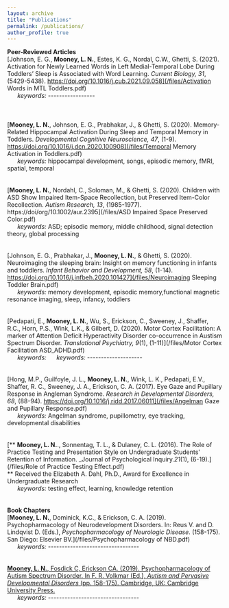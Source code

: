 ```yaml
---
layout: archive
title: "Publications"
permalink: /publications/
author_profile: true
---
```

__Peer-Reviewed Articles__
<br/>
[Johnson, E. G., __Mooney, L. N.__, Estes, K. G., Nordal, C.W., Ghetti, S. (2021). Activation for Newly Learned Words in Left Medial-Temporal Lobe During Toddlers’ Sleep is Associated with Word Learning. _Current Biology, 31_, (5429-5438). https://doi.org/10.1016/j.cub.2021.09.058](/files/Activation Words in MTL Toddlers.pdf)
<br/>&nbsp;&nbsp;&nbsp;&nbsp;&nbsp;&nbsp;_keywords:_ -----------------
<br/>
<br/>
<br/>
<br/>
[__Mooney, L. N.__, Johnson, E. G., Prabhakar, J., & Ghetti, S. (2020). Memory-Related Hippocampal Activation During Sleep and Temporal Memory in Toddlers. _Developmental Cognitive Neuroscience, 47_, (1-9). https://doi.org/10.1016/j.dcn.2020.100908](/files/Temporal Memory Activation in Toddlers.pdf)
<br/>&nbsp;&nbsp;&nbsp;&nbsp;&nbsp;&nbsp;_keywords:_ hippocampal development, songs, episodic memory, fMRI, spatial, temporal
<br/>
<br/>
<br/>
[__Mooney, L. N.__, Nordahl, C., Soloman, M., & Ghetti, S. (2020). Children with ASD Show Impaired Item-Space Recollection, but Preserved Item-Color Recollection. _Autism Research, 13_, (1985-1977). https://doi/org/10.1002/aur.2395](/files/ASD Impaired Space Preserved Color.pdf)
<br/>&nbsp;&nbsp;&nbsp;&nbsp;&nbsp;&nbsp;_keywords:_ ASD; episodic memory, middle childhood, signal detection theory, global processing
<br/>
<br/>
<br/>
[Johnson, E. G., Prabhakar, J., __Mooney, L. N.__, & Ghetti, S. (2020). Neuroimaging the sleeping brain: Insight on memory functioning in infants and toddlers. _Infant Behavior and Development, 58_, (1-14). https://doi.org/10.1016/j.infbeh.2020.101427](/files/Neuroimaging Sleeping Toddler Brain.pdf)
<br/>&nbsp;&nbsp;&nbsp;&nbsp;&nbsp;&nbsp;_keywords:_ memory development, episodic memory,functional magnetic resonance imaging, sleep, infancy, toddlers
<br/>
<br/>
<br/>
[Pedapati, E., __Mooney, L. N.__, Wu, S., Erickson, C., Sweeney, J., Shaffer, R.C., Horn, P.S., Wink, L.K., & Gilbert, D. (2020). Motor Cortex Facilitation: A marker of Attention Deficit Hyperactivity Disorder co-occurrence in Austism Spectrum Disorder. _Translational Psychiatry, 9_(1), (1-11)](/files/Motor Cortex Facilitation ASD_ADHD.pdf)
<br/>&nbsp;&nbsp;&nbsp;&nbsp;&nbsp;&nbsp;_keywords:_&nbsp;&nbsp;&nbsp;&nbsp;&nbsp;&nbsp;_keywords:_ --------------------
<br/>
<br/>
<br/>
[Hong, M.P., Guilfoyle, J. L., __Mooney, L. N.__, Wink, L. K., Pedapati, E.V., Shaffer, R. C., Sweeney, J. A., Erickson, C. A. (2017). Eye Gaze and Pupillary Response in Angleman Syndrome. _Research in Developmental Disorders, 68_, (88-94). https://doi.org/10.1016/j.ridd.2017.06011](/files/Angelman Gaze and Pupillary Response.pdf)
<br/>&nbsp;&nbsp;&nbsp;&nbsp;&nbsp;&nbsp;_keywords:_ Angelman syndrome, pupillometry, eye tracking, developmental disabilities
<br/>
<br/>
<br/>
[** __Mooney, L. N.__., Sonnentag, T. L., & Dulaney, C. L. (2016). The Role of Practice Testing and Presentation Style on Undergraduate Students' Retention of Information. _Journal of Psychological Inquiry._21_(1), (6-19).](/files/Role of Practice Testing Effect.pdf)
<br/>** Received the Elizabeth A. Dahl, Ph.D., Award for Excellence in Undergraduate Research
<br/>&nbsp;&nbsp;&nbsp;&nbsp;&nbsp;&nbsp;_keywords:_ testing effect, learning, knowledge retention
<br/>
<br/>
<br/>
__Book Chapters__
<br/>
[__Mooney, L. N.__, Dominick, K.C., & Erickson, C. A. (2019). Psychopharmacology of Neurodevelopment Disorders. In: Reus V. and D. Lindqvist D. (Eds.), _Psychopharmacology of Neurologic Disease_. (158-175). San Diego: Elsevier BV.](/files/Psychopharmacology of NBD.pdf)
<br/>&nbsp;&nbsp;&nbsp;&nbsp;&nbsp;&nbsp;_keywords:_ ---------------------------------
<br/>
<br/>
<br/>
[__Mooney, L. N.__, Fosdick C, Erickson CA. (2019). Psychopharmacology of Autism Spectrum Disorder. In F. R. Volkmar (Ed.), _Autism and Pervasive Developmental Disorders_ (pp. 158-175). Cambridge, UK: Cambridge University Press. ](/files/PsychoPharmASDbookchapter.pdf)
<br/>&nbsp;&nbsp;&nbsp;&nbsp;&nbsp;&nbsp;_keywords:_ ---------------------------------
